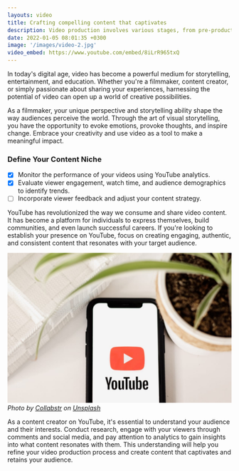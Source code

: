 ```yaml
---
layouts: video
title: Crafting compelling content that captivates
description: Video production involves various stages, from pre-production to post-production. Each step plays a vital role in the overall quality and impact of your videos. Dedicate time and effort to scripting, planning, shooting, editing, and post-processing to ensure that your videos are visually compelling, well-paced, and effectively communicate your message.
date: 2022-01-05 08:01:35 +0300
image: '/images/video-2.jpg'
video_embed: https://www.youtube.com/embed/8iLrR965txQ
---
```


In today's digital age, video has become a powerful medium for storytelling, entertainment, and education. Whether you're a filmmaker, content creator, or simply passionate about sharing your experiences, harnessing the potential of video can open up a world of creative possibilities.

As a filmmaker, your unique perspective and storytelling ability shape the way audiences perceive the world. Through the art of visual storytelling, you have the opportunity to evoke emotions, provoke thoughts, and inspire change. Embrace your creativity and use video as a tool to make a meaningful impact.

### Define Your Content Niche

- [x] Monitor the performance of your videos using YouTube analytics.
- [x] Evaluate viewer engagement, watch time, and audience demographics to identify trends.
- [ ] Incorporate viewer feedback and adjust your content strategy.

YouTube has revolutionized the way we consume and share video content. It has become a platform for individuals to express themselves, build communities, and even launch successful careers. If you're looking to establish your presence on YouTube, focus on creating engaging, authentic, and consistent content that resonates with your target audience.

![Work](/images/video-2.jpg)
*Photo by [Collabstr](https://unsplash.com/photos/a-phone-with-a-youtube-logo-on-it-next-to-a-potted-plant--a2H11yGTRU) on [Unsplash](https://unsplash.com/)*

As a content creator on YouTube, it's essential to understand your audience and their interests. Conduct research, engage with your viewers through comments and social media, and pay attention to analytics to gain insights into what content resonates with them. This understanding will help you refine your video production process and create content that captivates and retains your audience.
